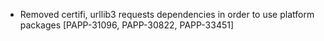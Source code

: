 * Removed certifi, urllib3 requests dependencies in order to use platform packages [PAPP-31096, PAPP-30822, PAPP-33451]